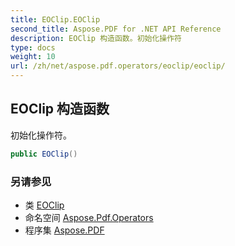```yaml
---
title: EOClip.EOClip
second_title: Aspose.PDF for .NET API Reference
description: EOClip 构造函数。初始化操作符
type: docs
weight: 10
url: /zh/net/aspose.pdf.operators/eoclip/eoclip/
---
```

## EOClip 构造函数

初始化操作符。

```csharp
public EOClip()
```

### 另请参见

* 类 [EOClip](../)
* 命名空间 [Aspose.Pdf.Operators](../../../aspose.pdf.operators/)
* 程序集 [Aspose.PDF](../../../)
